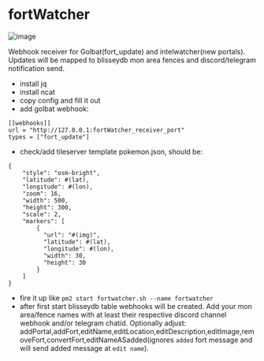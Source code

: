 # fortWatcher

![image](https://github.com/dkmur/fortWatcher/assets/42545952/55687bb8-ff41-411e-88f8-7c1be933d670)



Webhook receiver for Golbat(fort_update) and intelwatcher(new portals).  
Updates will be mapped to blisseydb mon area fences and discord/telegram notification send.

- install jq
- install ncat
- copy config and fill it out
- add golbat webhook:  
```
[[webhooks]]
url = "http://127.0.0.1:fortWatcher_receiver_port"
types = ["fort_update"]
```
- check/add tileserver template pokemon.json, should be:  
```
{
    "style": "osm-bright",
    "latitude": #(lat),
    "longitude": #(lon),
    "zoom": 16,
    "width": 500,
    "height": 300,
    "scale": 2,
    "markers": [
        {
          "url": "#(img)",
          "latitude": #(lat),
          "longitude": #(lon),
          "width": 30,
          "height": 30
        }
    ]
}
```
- fire it up like `pm2 start fortwatcher.sh --name fortwatcher`
- after first start blisseydb table webhooks will be created. Add your mon area/fence names with at least their respective discord channel webhook and/or telegram chatid. Optionally adjust: addPortal,addFort,editName,editLocation,editDescription,editImage,removeFort,convertFort,editNameASadded(ignores `added` fort message and will send added message at `edit name`). 

